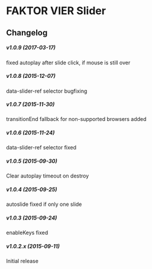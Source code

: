 FAKTOR VIER Slider
==============


## Changelog

##### v1.0.9 (2017-03-17)
fixed autoplay after slide click, if mouse is still over

##### v1.0.8 (2015-12-07)
data-slider-ref selector bugfixing

##### v1.0.7 (2015-11-30)
transitionEnd fallback for non-supported browsers added

##### v1.0.6 (2015-11-24)
data-slider-ref selector fixed

##### v1.0.5 (2015-09-30)
Clear autoplay timeout on destroy

##### v1.0.4 (2015-09-25)
autoslide fixed if only one slide

##### v1.0.3 (2015-09-24)
enableKeys fixed

##### v1.0.2.x (2015-09-11)
Initial release
